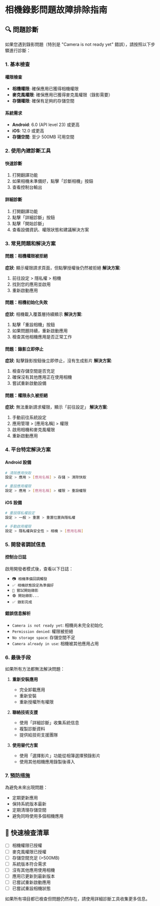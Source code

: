 # 相機錄影問題故障排除指南

## 🔍 問題診斷

如果您遇到錄影問題（特別是 "Camera is not ready yet" 錯誤），請按照以下步驟進行診斷：

### 1. 基本檢查

#### 權限檢查
- **相機權限**: 確保應用已獲得相機權限
- **麥克風權限**: 確保應用已獲得麥克風權限（錄影需要）
- **存儲權限**: 確保有足夠的存儲空間

#### 系統需求
- **Android**: 6.0 (API level 23) 或更高
- **iOS**: 12.0 或更高
- **存儲空間**: 至少 500MB 可用空間

### 2. 使用內建診斷工具

#### 快速診斷
1. 打開翻譯功能
2. 如果相機未準備好，點擊「診斷相機」按鈕
3. 查看控制台輸出

#### 詳細診斷
1. 打開翻譯功能
2. 點擊「詳細診斷」按鈕
3. 點擊「開始診斷」
4. 查看設備資訊、權限狀態和建議解決方案

### 3. 常見問題和解決方案

#### 問題：相機權限被拒絕
**症狀**: 顯示權限請求頁面，但點擊授權後仍然被拒絕
**解決方案**:
1. 前往設定 > 隱私權 > 相機
2. 找到您的應用並啟用
3. 重新啟動應用

#### 問題：相機初始化失敗
**症狀**: 相機載入覆蓋層持續顯示
**解決方案**:
1. 點擊「重設相機」按鈕
2. 如果問題持續，重新啟動應用
3. 檢查其他相機應用是否正常工作

#### 問題：錄影立即停止
**症狀**: 點擊錄影按鈕後立即停止，沒有生成影片
**解決方案**:
1. 檢查存儲空間是否充足
2. 確保沒有其他應用正在使用相機
3. 嘗試重新啟動設備

#### 問題：權限永久被拒絕
**症狀**: 無法重新請求權限，顯示「前往設定」
**解決方案**:
1. 手動前往系統設定
2. 應用管理 > [應用名稱] > 權限
3. 啟用相機和麥克風權限
4. 重新啟動應用

### 4. 平台特定解決方案

#### Android 設備
```bash
# 清除應用快取
設定 > 應用 > [應用名稱] > 存儲 > 清除快取

# 重設應用權限
設定 > 應用 > [應用名稱] > 權限 > 重設權限
```

#### iOS 設備
```bash
# 重設隱私權設定
設定 > 一般 > 重置 > 重置位置與隱私權

# 手動啟用權限
設定 > 隱私權與安全性 > 相機 > [應用名稱]
```

### 5. 開發者調試信息

#### 控制台日誌
啟用開發者模式後，查看以下日誌：
- `📷 相機準備回調觸發`
- `✅ 相機狀態設定為準備好`
- `🎥 嘗試開始錄影`
- `🟢 開始錄影...`
- `✅ 錄影完成`

#### 錯誤信息解析
- `Camera is not ready yet`: 相機尚未完全初始化
- `Permission denied`: 權限被拒絕
- `No storage space`: 存儲空間不足
- `Camera already in use`: 相機被其他應用占用

### 6. 最後手段

如果所有方法都無法解決問題：

1. **重新安裝應用**
   - 完全卸載應用
   - 重新安裝
   - 重新授權所有權限

2. **聯絡技術支援**
   - 使用「詳細診斷」收集系統信息
   - 複製診斷資料
   - 提供給技術支援團隊

3. **使用替代方案**
   - 使用「選擇影片」功能從相簿選擇預錄影片
   - 使用其他相機應用錄製後導入

### 7. 預防措施

為避免未來出現問題：
- 定期更新應用
- 保持系統版本最新
- 定期清理存儲空間
- 避免同時使用多個相機應用

## 📱 快速檢查清單

- [ ] 相機權限已授權
- [ ] 麥克風權限已授權
- [ ] 存儲空間充足 (>500MB)
- [ ] 系統版本符合需求
- [ ] 沒有其他應用使用相機
- [ ] 應用已更新到最新版本
- [ ] 已嘗試重新啟動應用
- [ ] 已嘗試重設相機狀態

如果所有項目都已檢查但問題仍然存在，請使用詳細診斷工具收集更多信息。